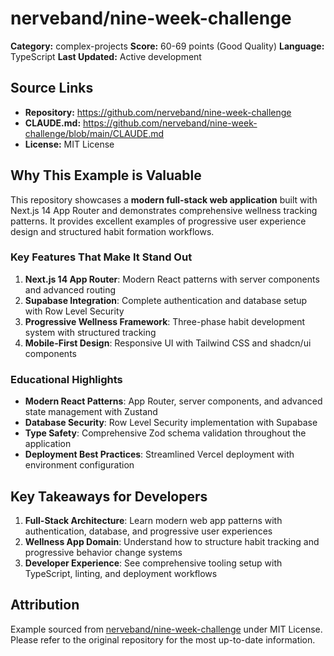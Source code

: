 # nerveband/nine-week-challenge

**Category:** complex-projects
**Score:** 60-69 points (Good Quality)
**Language:** TypeScript
**Last Updated:** Active development

## Source Links

- **Repository:** https://github.com/nerveband/nine-week-challenge
- **CLAUDE.md:** https://github.com/nerveband/nine-week-challenge/blob/main/CLAUDE.md
- **License:** MIT License

## Why This Example is Valuable

This repository showcases a **modern full-stack web application** built with Next.js 14 App Router and demonstrates comprehensive wellness tracking patterns. It provides excellent examples of progressive user experience design and structured habit formation workflows.

### Key Features That Make It Stand Out

1. **Next.js 14 App Router**: Modern React patterns with server components and advanced routing
2. **Supabase Integration**: Complete authentication and database setup with Row Level Security
3. **Progressive Wellness Framework**: Three-phase habit development system with structured tracking
4. **Mobile-First Design**: Responsive UI with Tailwind CSS and shadcn/ui components

### Educational Highlights

- **Modern React Patterns**: App Router, server components, and advanced state management with Zustand
- **Database Security**: Row Level Security implementation with Supabase
- **Type Safety**: Comprehensive Zod schema validation throughout the application
- **Deployment Best Practices**: Streamlined Vercel deployment with environment configuration

## Key Takeaways for Developers

1. **Full-Stack Architecture**: Learn modern web app patterns with authentication, database, and progressive user experiences
2. **Wellness App Domain**: Understand how to structure habit tracking and progressive behavior change systems
3. **Developer Experience**: See comprehensive tooling setup with TypeScript, linting, and deployment workflows

## Attribution

Example sourced from [nerveband/nine-week-challenge](https://github.com/nerveband/nine-week-challenge) under MIT License. Please refer to the original repository for the most up-to-date information.
